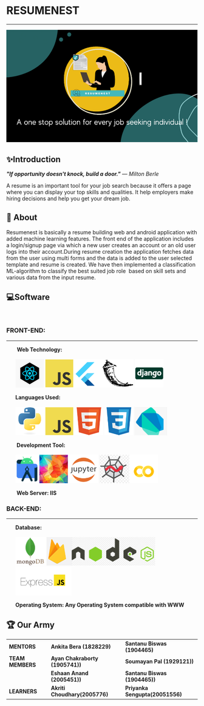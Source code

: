 # RESUMENEST
<hr>
<html>
  <head>
  <meta charset="UTF-8">
  </head>
<body>
<img src ="msc1.png"/>
<h2>✨Introduction</h2>

  <p style ="font size : 160%;"><b><i>"If opportunity doesn't knock, build a door."</b> ― Milton Berle</i>

A resume is an important tool for your job search because it offers a page where you can display your top skills and
qualities. It help employers make hiring decisions and help you get your dream job.
  </p>
  
  <h2>📄 About</h2>
  <p>Resumenest is basically a resume building web and android application with added machine learning features. The front end of the application includes a login/signup page via which a new user creates an account or an old user logs into their account.During resume creation the application fetches data from the user using multi forms and the data is added to the user selected template and resume is created. We have then implemented a classification ML-algorithm to classify the best suited job role  based on skill sets and various data from the input resume.
  </p>
  <h2>💻Software</h2>
    <br>
<!--   <img src ="images/django.svg"/ style="height : 75px";>
  <img src ="images/js.svg"/ style="height : 75px";>
  <img src ="images/react.jpg"/ style="height : 75px";>
  <img src ="images/flask.png"/ style="height : 75px";> -->
  
  <h3><b>  FRONT-END: </b></h3>
  <hr>
<ul> <b>Web Technology:<b><br><br> <img src ="images/react.jpg"/ style="height : 75px";>  <img src ="images/js.svg"/ style="height : 75px";><img src ="images/flutter.PNG"/ style="height : 75px";><img src ="images/flask.png"/ style="height : 75px";>  <img src ="images/django.svg"/ style="height : 75px";></ul>
  
  <ul><b>Languages Used:</b><br><br> <img src ="images/python.svg"/ style="height : 75px";> <img src ="images/js.svg"/ style="height : 75px";> <img src ="images/html.svg"/ style="height : 75px";> <img src ="images/css.svg"/ style="height : 75px";> <img src ="images/dart.PNG"/ style="height : 75px";></ul>
  <ul><b> Development Tool:</b><br><br> <img src ="images/andriodstd.PNG"/ style="height : 75px;"><img src ="images/vscode.jpg"/ style="height : 75px";> <img src ="images/jupiternotebook.PNG"/ style="height : 75px";> <img src ="images/spyder.PNG"/ style="height : 75px";><img src ="images/colab.PNG"/ style="height : 75px";></ul>
<ul> Web Server: IIS</ul>
   
  <h3><b>  BACK-END: </b></h3>
  <hr>
  <ul><b>Database: </b><br><br><img src ="images/mongodb.PNG"/ style="height : 75px";> <img src ="images/firebase.PNG"/ style="height : 75px";><img src ="images/node.PNG"/ style="height : 75px";> <img src ="images/express.PNG"/ style="height : 75px";></ul>
<ul>Operating System: Any Operating System compatible with WWW</ul>
  
  <h2>🏆 Our Army</h2>
    <table>
    <tr>
      <td> MENTORS</td>
    <td> Ankita Bera (1828229)</td>
      <td>Santanu Biswas (1904465)</td>
    </tr>
       <tr>
         <td>TEAM MEMBERS</td>
    <td>Ayan Chakraborty (1905741))</td>
         <td>Soumayan Pal (1929121))</td>
    <tr><td>      </td>
<td>Eshaan Anand (2005451))</td>
<td>Santanu Biswas (1904465))</td>
    </tr>
    <tr>
      <td>LEARNERS</td>
      <td>Akriti Choudhary(2005776)</td>
      <td>Priyanka Sengupta(20051556)</td>
    </tr>
    </table>

  </body>
